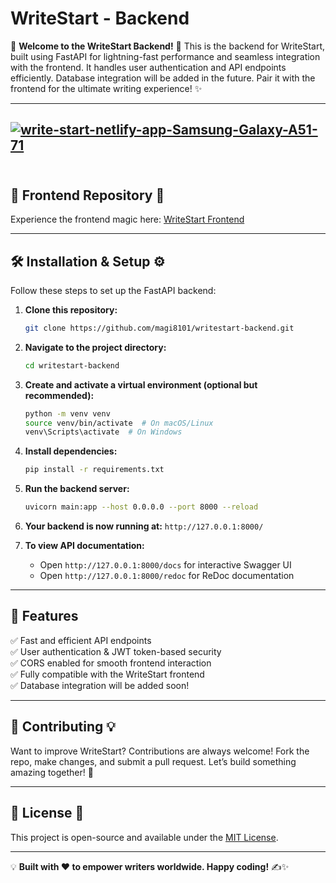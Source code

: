 # WriteStart - Backend

🚀 **Welcome to the WriteStart Backend!** 🧐 This is the backend for WriteStart, built using FastAPI for lightning-fast performance and seamless integration with the frontend. It handles user authentication and API endpoints efficiently. Database integration will be added in the future. Pair it with the frontend for the ultimate writing experience! ✨

---
<a href="https://ibb.co/k69CjbMs"><img src="https://i.ibb.co/qFWQKqx3/write-start-netlify-app-Samsung-Galaxy-A51-71.png" alt="write-start-netlify-app-Samsung-Galaxy-A51-71" border="0"></a><br /><a target='_blank' href='https://usefulwebtool.com/'></a><br />
---
## 🔗 Frontend Repository 🎨

Experience the frontend magic here: [WriteStart Frontend](https://github.com/magi8101/writerstart.git) 

---

## 🛠️ Installation & Setup ⚙️

Follow these steps to set up the FastAPI backend:

1. **Clone this repository:**
   ```bash
   git clone https://github.com/magi8101/writestart-backend.git
   ```
2. **Navigate to the project directory:**
   ```bash
   cd writestart-backend
   ```
3. **Create and activate a virtual environment (optional but recommended):**
   ```bash
   python -m venv venv
   source venv/bin/activate  # On macOS/Linux
   venv\Scripts\activate  # On Windows
   ```
4. **Install dependencies:**
   ```bash
   pip install -r requirements.txt
   ```
5. **Run the backend server:**
   ```bash
   uvicorn main:app --host 0.0.0.0 --port 8000 --reload
   ```
6. **Your backend is now running at:**   `http://127.0.0.1:8000/`

7. **To view API documentation:**
   - Open `http://127.0.0.1:8000/docs` for interactive Swagger UI
   - Open `http://127.0.0.1:8000/redoc` for ReDoc documentation

---

## 🚀 Features

✅ Fast and efficient API endpoints  
✅ User authentication & JWT token-based security  
✅ CORS enabled for smooth frontend interaction  
✅ Fully compatible with the WriteStart frontend  
✅ Database integration will be added soon!  

---

## 🤝 Contributing 💡

Want to improve WriteStart? Contributions are always welcome! Fork the repo, make changes, and submit a pull request. Let’s build something amazing together! 🚀

---

## 📝 License 🌟

This project is open-source and available under the [MIT License](LICENSE).

---

💡 **Built with ❤️ to empower writers worldwide. Happy coding!** ✍️✨
